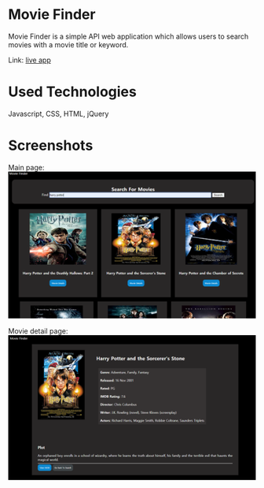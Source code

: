 # Movie Finder

Movie Finder is a simple API web application which allows users to search movies with a movie title or keyword.

Link: [live app](https://moviefinder-api.netlify.com)

# Used Technologies 
Javascript, CSS, HTML, jQuery

# Screenshots

Main page:
![alt text](https://github.com/mujp13/moviefinder-api/blob/master/screenshots/moviefinder-page1.PNG "main")

Movie detail page:
![alt text](https://github.com/mujp13/moviefinder-api/blob/master/screenshots/moviefinder-page2.PNG "detail")
